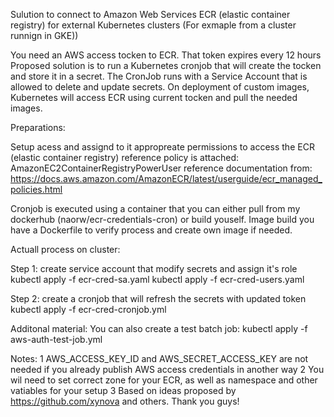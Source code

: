 Sulution to connect to Amazon Web Services ECR (elastic container registry) for external Kubernetes clusters (For exmaple from a cluster runnign in GKE))

You need an AWS access tocken to ECR. That token expires every 12 hours
Proposed solution is to run a Kubernetes cronjob that will create the tocken and store it in a secret.
The CronJob runs with a Service Account that is allowed to delete and update secrets.
On deployment of custom images, Kubernetes will access ECR using current tocken and pull the needed images. 

Preparations:

Setup acess and assignd to it appropreate permissions to access the ECR (elastic container registry)
reference policy is attached:
AmazonEC2ContainerRegistryPowerUser
reference documentation from:
https://docs.aws.amazon.com/AmazonECR/latest/userguide/ecr_managed_policies.html


Cronjob is executed using a container that you can either pull from my dockerhub (naorw/ecr-credentials-cron) or build youself. 
Image build
you have a Dockerfile to verify process and create own image if needed.

Actuall process on cluster:

Step 1: create service account that modify secrets and assign it's role
kubectl apply -f ecr-cred-sa.yaml
kubectl apply -f ecr-cred-users.yaml

Step 2: create a cronjob that will refresh the secrets with updated token
kubectl apply -f ecr-cred-cronjob.yml

Additonal material: You can also create a test batch job:
kubectl apply -f aws-auth-test-job.yml

Notes:
1 AWS_ACCESS_KEY_ID and AWS_SECRET_ACCESS_KEY are not needed if you already publish AWS access credentials in another way
2 You wil need to set correct zone for your ECR, as well as namespace and other vatiables for your setup
3 Based on ideas proposed by https://github.com/xynova and others. Thank you guys!